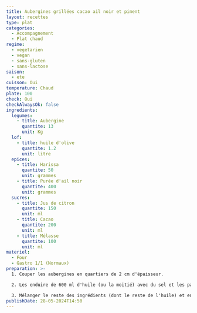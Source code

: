 ```yaml
---
title: Aubergines grillées cacao ail noir et piment
layout: recettes
type: plat
categories:
  - Accompagnement
  - Plat chaud
regime:
  - vegetarien
  - vegan
  - sans-gluten
  - sans-lactose
saison:
  - ete
cuisson: Oui
temperature: Chaud
plate: 100
check: Oui
checkAlwaysOk: false
ingredients:
  legumes:
    - title: Aubergine
      quantite: 13
      unit: Kg
  lof:
    - title: huile d'olive
      quantite: 1.2
      unit: litre
  epices:
    - title: Harissa
      quantite: 50
      unit: grammes
    - title: Purée d'ail noir
      quantite: 400
      unit: grammes
  sucres:
    - title: Jus de citron
      quantite: 150
      unit: ml
    - title: Cacao
      quantite: 200
      unit: ml
    - title: Mélasse
      quantite: 100
      unit: ml
materiel:
  - Four
  - Gastro 1/1 (Normaux)
preparation: >-
  1. Couper les aubergines en quartiers de 2 cm d'épaisseur.

  2. Les enduire de 600 ml d'huile (ou la moitié) avec du sel et les passer 10 minutes au four à 200°C

  3. Mélanger le reste des ingrédients (dont le reste de l'huile) et enduire les aubergines avec puis les remettre à cuire 10 à 15 minutes.
publishDate: 28-05-2024T14:50
---
```

